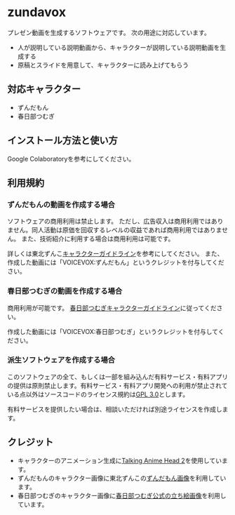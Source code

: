 # zundavox
プレゼン動画を生成するソフトウェアです。
次の用途に対応しています。

* 人が説明している説明動画から、キャラクターが説明している説明動画を生成する
* 原稿とスライドを用意して、キャラクターに読み上げてもらう

## 対応キャラクター
* ずんだもん
* 春日部つむぎ

## インストール方法と使い方
Google Colaboratoryを参考にしてください。

## 利用規約
### ずんだもんの動画を作成する場合
ソフトウェアの商用利用は禁止します。
ただし、広告収入は商用利用ではありません。同人活動は原価を回収するレベルの収益であれば商用利用ではありません。
また、技術紹介に利用する場合は商用利用は可能です。

詳しくは東北ずんこ[キャラクターガイドライン](https://zunko.jp/guideline.html)を参考にしてください。
また、作成した動画には「VOICEVOX:ずんだもん」というクレジットを付与してください。

### 春日部つむぎの動画を作成する場合
商用利用が可能です。
[春日部つむぎキャラクターガイドライン](https://tsukushinyoki10.wixsite.com/ktsumugiofficial/%E5%88%A9%E7%94%A8%E8%A6%8F%E7%B4%84)に従ってください。

作成した動画には「VOICEVOX:春日部つむぎ」というクレジットを付与してください。

### 派生ソフトウェアを作成する場合
このソフトウェアの全て、もしくは一部を組み込んだ有料サービス・有料アプリの提供は原則禁止します。有料サービス・有料アプリ開発への利用が禁止されている点以外はソースコードのライセンス規約は[GPL 3.0](https://www.gnu.org/licenses/gpl-3.0.en.html)とします。

有料サービスを提供したい場合は、相談いただければ別途ライセンスを作成します。

## クレジット
* キャラクターのアニメーション生成に[Talking Anime Head 2](https://github.com/pkhungurn/talking-head-anime-2-demo)を使用しています。
* ずんだもんのキャラクター画像に東北ずんこの[ずんだもん画像](https://zunko.jp/con_illust.html)を利用しています。
* 春日部つむぎのキャラクター画像に[春日部つむぎ公式の立ち絵画像](https://seiga.nicovideo.jp/seiga/im10842587)を利用しています。